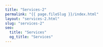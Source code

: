 ```yaml
---
title: "Services-2"
permalink: "{{ page.fileSlug }}/index.html"
layout: "services-2.html"
slug: "services-2"
seo:
  title: "Services"
  og_title: "Services"
---
```

